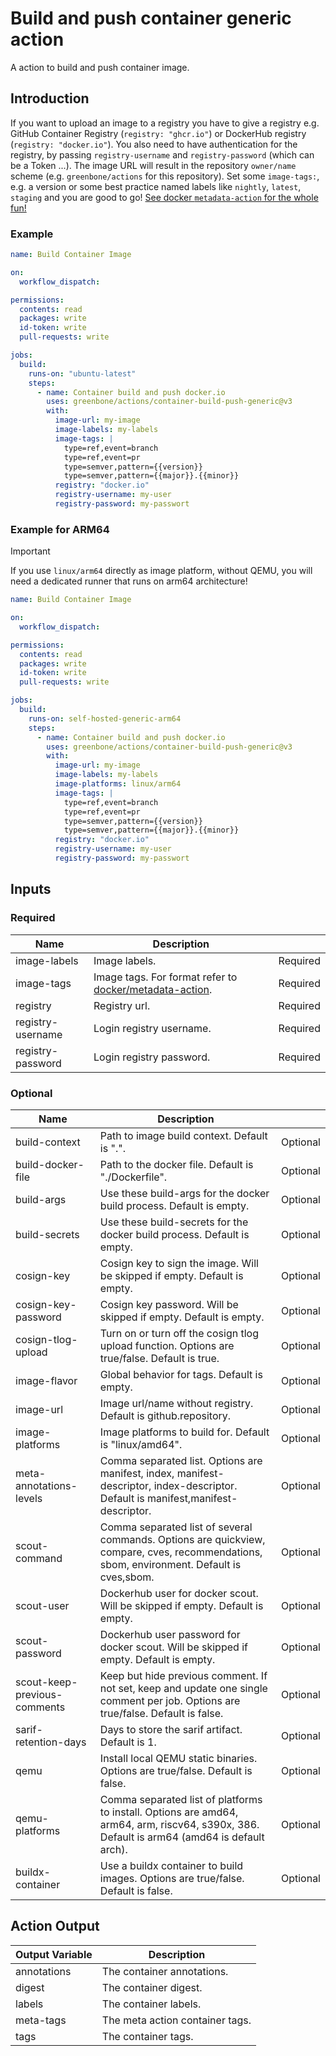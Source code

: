 # Build and push container generic action

A action to build and push container image.

## Introduction

If you want to upload an image to a registry you have to give a registry e.g. GitHub Container Registry (`registry: "ghcr.io"`) or DockerHub registry (`registry: "docker.io"`).
You also need to have authentication for the registry, by passing `registry-username` and `registry-password` (which can be a Token ...).
The image URL will result in the repository `owner/name` scheme (e.g. `greenbone/actions` for this repository).
Set some `image-tags:`, e.g. a version or some best practice named labels like `nightly`, `latest`, `staging` and you are good to go! [See docker `metadata-action` for the whole fun!](https://github.com/docker/metadata-action?tab=readme-ov-file#tags-input)

### Example

```yml
name: Build Container Image

on:
  workflow_dispatch:

permissions:
  contents: read
  packages: write
  id-token: write
  pull-requests: write

jobs:
  build:
    runs-on: "ubuntu-latest"
    steps:
      - name: Container build and push docker.io
        uses: greenbone/actions/container-build-push-generic@v3
        with:
          image-url: my-image
          image-labels: my-labels
          image-tags: |
            type=ref,event=branch
            type=ref,event=pr
            type=semver,pattern={{version}}
            type=semver,pattern={{major}}.{{minor}}
          registry: "docker.io"
          registry-username: my-user
          registry-password: my-passwort
```

### Example for ARM64

> [!IMPORTANT]
> If you use `linux/arm64` directly as image platform, without QEMU, you will need a dedicated runner that runs on arm64 architecture!

```yml
name: Build Container Image

on:
  workflow_dispatch:

permissions:
  contents: read
  packages: write
  id-token: write
  pull-requests: write

jobs:
  build:
    runs-on: self-hosted-generic-arm64
    steps:
      - name: Container build and push docker.io
        uses: greenbone/actions/container-build-push-generic@v3
        with:
          image-url: my-image
          image-labels: my-labels
          image-platforms: linux/arm64
          image-tags: |
            type=ref,event=branch
            type=ref,event=pr
            type=semver,pattern={{version}}
            type=semver,pattern={{major}}.{{minor}}
          registry: "docker.io"
          registry-username: my-user
          registry-password: my-passwort
```


## Inputs

### Required

| Name                         | Description                                                                                                                                 |          |
|------------------------------|---------------------------------------------------------------------------------------------------------------------------------------------|----------|
| image-labels                 | Image labels.                                                                                                                               | Required |
| image-tags                   | Image tags. For format refer to [docker/metadata-action](https://github.com/docker/metadata-action?tab=readme-ov-file#tags-input).          | Required |
| registry                     | Registry url.                                                                                                                               | Required |
| registry-username            | Login registry username.                                                                                                                    | Required |
| registry-password            | Login registry password.                                                                                                                    | Required |

### Optional

| Name                         | Description                                                                                                                                 |          |
|------------------------------|---------------------------------------------------------------------------------------------------------------------------------------------|----------|
| build-context                | Path to image build context. Default is ".".                                                                                                | Optional |
| build-docker-file            | Path to the docker file. Default is "./Dockerfile".                                                                                         | Optional |
| build-args                   | Use these build-args for the docker build process. Default is empty.                                                                        | Optional |
| build-secrets                | Use these build-secrets for the docker build process. Default is empty.                                                                     | Optional |
| cosign-key                   | Cosign key to sign the image. Will be skipped if empty. Default is empty.                                                                   | Optional |
| cosign-key-password          | Cosign key password. Will be skipped if empty. Default is empty.                                                                            | Optional |
| cosign-tlog-upload           | Turn on or turn off the cosign tlog upload function. Options are true/false. Default is true.                                               | Optional |
| image-flavor                 | Global behavior for tags. Default is empty.                                                                                                 | Optional |
| image-url                    | Image url/name without registry. Default is github.repository.                                                                              | Optional |
| image-platforms              | Image platforms to build for. Default is "linux/amd64".                                                                                     | Optional |
| meta-annotations-levels      | Comma separated list. Options are manifest, index, manifest-descriptor, index-descriptor. Default is manifest,manifest-descriptor.          | Optional |
| scout-command                | Comma separated list of several commands. Options are quickview, compare, cves, recommendations, sbom, environment. Default is cves,sbom.   | Optional |
| scout-user                   | Dockerhub user for docker scout. Will be skipped if empty. Default is empty.                                                                | Optional |
| scout-password               | Dockerhub user password for docker scout. Will be skipped if empty. Default is empty.                                                       | Optional |
| scout-keep-previous-comments | Keep but hide previous comment. If not set, keep and update one single comment per job. Options are true/false. Default is false.           | Optional |
| sarif-retention-days         | Days to store the sarif artifact. Default is 1.                                                                                             | Optional |
| qemu                         | Install local QEMU static binaries. Options are true/false. Default is false.                                                               | Optional |
| qemu-platforms               | Comma separated list of platforms to install. Options are amd64, arm64, arm, riscv64, s390x, 386. Default is arm64 (amd64 is default arch). | Optional |
| buildx-container             | Use a buildx container to build images. Options are true/false. Default is false.                                                           | Optional |

## Action Output

| Output Variable | Description                     |
|-----------------|---------------------------------|
| annotations     | The container annotations.      |
| digest          | The container digest.           |
| labels          | The container labels.           |
| meta-tags       | The meta action container tags. |
| tags            | The container tags.             |
